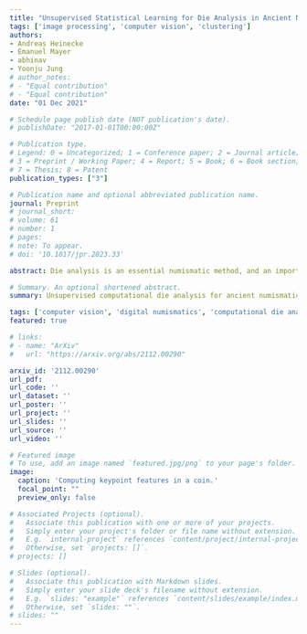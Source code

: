 ```yaml
---
title: "Unsupervised Statistical Learning for Die Analysis in Ancient Numismatics"
tags: ['image processing', 'computer vision', 'clustering']
authors:
- Andreas Heinecke
- Emanuel Mayer
- abhinav
- Yoonju Jung
# author_notes:
# - "Equal contribution"
# - "Equal contribution"
date: "01 Dec 2021"

# Schedule page publish date (NOT publication's date).
# publishDate: "2017-01-01T00:00:00Z"

# Publication type.
# Legend: 0 = Uncategorized; 1 = Conference paper; 2 = Journal article;
# 3 = Preprint / Working Paper; 4 = Report; 5 = Book; 6 = Book section;
# 7 = Thesis; 8 = Patent
publication_types: ["3"]

# Publication name and optional abbreviated publication name.
journal: Preprint
# journal_short:
# volume: 61
# number: 1
# pages:
# note: To appear.
# doi: '10.1017/jpr.2023.33'

abstract: Die analysis is an essential numismatic method, and an important tool of ancient economic history. Yet, manual die studies are too labor-intensive to comprehensively study large coinages such as those of the Roman Empire. We address this problem by proposing a model for unsupervised computational die analysis, which can reduce the time investment necessary for large-scale die studies by several orders of magnitude, in many cases from years to weeks. From a computer vision viewpoint, die studies present a challenging unsupervised clustering problem, because they involve an unknown and large number of highly similar semantic classes of imbalanced sizes. We address these issues through determining dissimilarities between coin faces derived from specifically devised Gaussian process-based keypoint features in a Bayesian distance clustering framework. The efficacy of our method is demonstrated through an analysis of 1135 Roman silver coins struck between 64-66 C.E.

# Summary. An optional shortened abstract.
summary: Unsupervised computational die analysis for ancient numismatic studies.

tags: ['computer vision', 'digital numismatics', 'computational die analysis', 'Bayesian clustering', 'microclustering', 'Roman coins', 'ancient coins', 'unsupervised clustering']
featured: true

# links:
# - name: "ArXiv"
#   url: "https://arxiv.org/abs/2112.00290"

arxiv_id: '2112.00290'
url_pdf: 
url_code: ''
url_dataset: ''
url_poster: ''
url_project: ''
url_slides: ''
url_source: ''
url_video: ''

# Featured image
# To use, add an image named `featured.jpg/png` to your page's folder. 
image:
  caption: 'Computing keypoint features in a coin.'
  focal_point: ""
  preview_only: false

# Associated Projects (optional).
#   Associate this publication with one or more of your projects.
#   Simply enter your project's folder or file name without extension.
#   E.g. `internal-project` references `content/project/internal-project/index.md`.
#   Otherwise, set `projects: []`.
# projects: []

# Slides (optional).
#   Associate this publication with Markdown slides.
#   Simply enter your slide deck's filename without extension.
#   E.g. `slides: "example"` references `content/slides/example/index.md`.
#   Otherwise, set `slides: ""`.
# slides: ""
---
```

